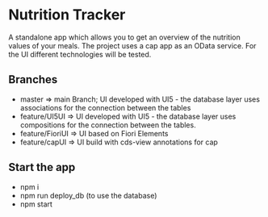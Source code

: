 # Nutrition Tracker
A standalone app which allows you to get an overview of the nutrition values of your meals. The project uses a cap app as an OData service. For the UI different technologies will be tested.

## Branches
- master => main Branch; UI developed with UI5 - the database layer uses associations for the connection between the tables
- feature/UI5UI => UI developed with UI5 - the database layer uses compositions for the connection between the tables.
- feature/FioriUI => UI based on Fiori Elements
- feature/capUI => UI build with cds-view annotations for cap

## Start the app
- npm i
- npm run deploy_db (to use the database)
- npm start